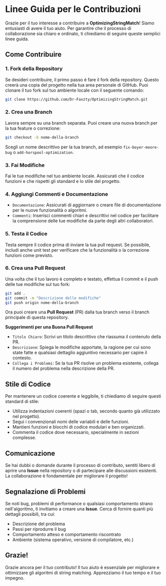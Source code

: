 # Linee Guida per le Contribuzioni
Grazie per il tuo interesse a contribuire a **OptimizingStringMatch**! Siamo entusiasti di avere il tuo aiuto. Per garantire che il processo di collaborazione sia chiaro e ordinato, ti chiediamo di seguire queste semplici linee guida.

## Come Contribuire

### 1. Fork della Repository
Se desideri contribuire, il primo passo è fare il fork della repository. Questo creerà una copia del progetto nella tua area personale di GitHub. Puoi clonare il tuo fork sul tuo ambiente locale con il seguente comando:

```bash
git clone https://github.com/Dr-Faxzty/OptimizingStringMatch.git
```

### 2. Crea una Branch
Lavora sempre su una branch separata. Puoi creare una nuova branch per la tua feature o correzione:

```bash
git checkout -b nome-della-branch
```

Scegli un nome descrittivo per la tua branch, ad esempio `fix-boyer-moore-bug` o `add-horspool-optimization`.

### 3. Fai Modifiche
Fai le tue modifiche nel tuo ambiente locale. Assicurati che il codice funzioni e che rispetti gli standard e lo stile del progetto.

### 4. Aggiungi Commenti e Documentazione
- `Documentazione`: Assicurati di aggiornare o creare file di documentazione per le nuove funzionalità o algoritmi.
- `Commenti`: Inserisci commenti chiari e descrittivi nel codice per facilitare la comprensione delle tue modifiche da parte degli altri collaboratori.

### 5. Testa il Codice
Testa sempre il codice prima di inviare la tua pull request. Se possibile, includi anche unit test per verificare che la funzionalità o la correzione funzioni come previsto.

### 6. Crea una Pull Request
Una volta che il tuo lavoro è completo e testato, effettua il commit e il push delle tue modifiche sul tuo fork:

```bash
git add .
git commit -m "Descrizione delle modifiche"
git push origin nome-della-branch
```

Ora puoi creare una **Pull Request** (PR) dalla tua branch verso il branch principale di questa repository.

**Suggerimenti per una Buona Pull Request**
- `Titolo Chiaro`: Scrivi un titolo descrittivo che riassuma il contenuto della PR.
- `Descrizione`: Spiega le modifiche apportate, la ragione per cui sono state fatte e qualsiasi dettaglio aggiuntivo necessario per capire il contesto.
- `Collega i Problemi`: Se la tua PR risolve un problema esistente, collega il numero del problema nella descrizione della PR.

## Stile di Codice
Per mantenere un codice coerente e leggibile, ti chiediamo di seguire questi standard di stile:

- Utilizza indentazioni coerenti (spazi o tab, secondo quanto già utilizzato nel progetto).
- Segui i convenzionali nomi delle variabili e delle funzioni.
- Mantieni funzioni e blocchi di codice modulari e ben organizzati.
- Commenta il codice dove necessario, specialmente in sezioni complesse.

## Comunicazione
Se hai dubbi o domande durante il processo di contributo, sentiti libero di aprire una **Issue** nella repository o di partecipare alle discussioni esistenti. La collaborazione è fondamentale per migliorare il progetto!

## Segnalazione di Problemi
Se noti bug, problemi di performance o qualsiasi comportamento strano nell'algoritmo, ti invitiamo a creare una **Issue**. Cerca di fornire quanti più dettagli possibili, tra cui:

- Descrizione del problema
- Passi per riprodurre il bug
- Comportamento atteso e comportamento riscontrato
- Ambiente (sistema operativo, versione di compilatore, etc.)

## Grazie!
Grazie ancora per il tuo contributo! Il tuo aiuto è essenziale per migliorare e ottimizzare gli algoritmi di string matching. Apprezziamo il tuo tempo e il tuo impegno.